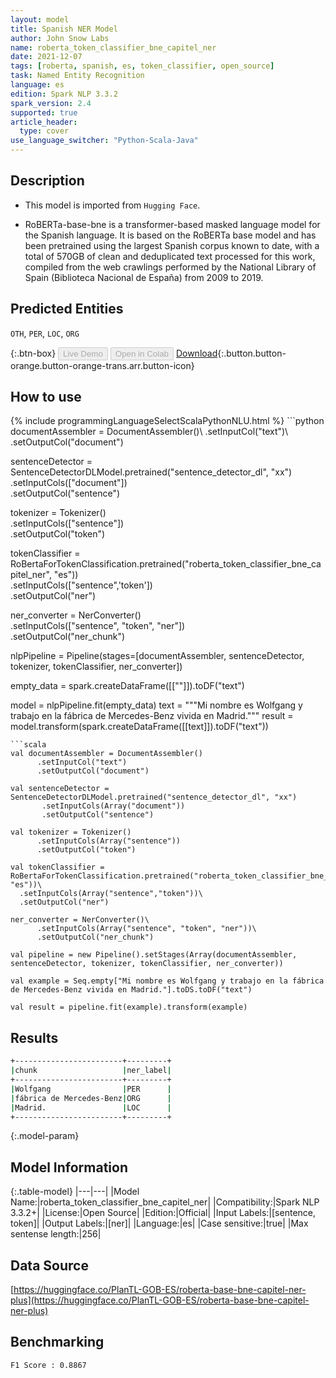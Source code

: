 ```yaml
---
layout: model
title: Spanish NER Model
author: John Snow Labs
name: roberta_token_classifier_bne_capitel_ner
date: 2021-12-07
tags: [roberta, spanish, es, token_classifier, open_source]
task: Named Entity Recognition
language: es
edition: Spark NLP 3.3.2
spark_version: 2.4
supported: true
article_header:
  type: cover
use_language_switcher: "Python-Scala-Java"
---
```


## Description

- This model is imported from `Hugging Face`.

- RoBERTa-base-bne is a transformer-based masked language model for the Spanish language. It is based on the RoBERTa base model and has been pretrained using the largest Spanish corpus known to date, with a total of 570GB of clean and deduplicated text processed for this work, compiled from the web crawlings performed by the National Library of Spain (Biblioteca Nacional de España) from 2009 to 2019.

## Predicted Entities

`OTH`, `PER`, `LOC`, `ORG`

{:.btn-box}
<button class="button button-orange" disabled>Live Demo</button>
<button class="button button-orange" disabled>Open in Colab</button>
[Download](https://s3.amazonaws.com/auxdata.johnsnowlabs.com/public/models/roberta_token_classifier_bne_capitel_ner_es_3.3.2_2.4_1638866935540.zip){:.button.button-orange.button-orange-trans.arr.button-icon}

## How to use



<div class="tabs-box" markdown="1">
{% include programmingLanguageSelectScalaPythonNLU.html %}
```python
documentAssembler = DocumentAssembler()\
      .setInputCol("text")\
      .setOutputCol("document")

sentenceDetector = SentenceDetectorDLModel.pretrained("sentence_detector_dl", "xx")\
       .setInputCols(["document"])\
       .setOutputCol("sentence")

tokenizer = Tokenizer()\
      .setInputCols(["sentence"])\
      .setOutputCol("token")

tokenClassifier = RoBertaForTokenClassification.pretrained("roberta_token_classifier_bne_capitel_ner", "es"))\
  .setInputCols(["sentence",'token'])\
  .setOutputCol("ner")

ner_converter = NerConverter()\
      .setInputCols(["sentence", "token", "ner"])\
      .setOutputCol("ner_chunk")
      
nlpPipeline = Pipeline(stages=[documentAssembler, sentenceDetector, tokenizer, tokenClassifier, ner_converter])

empty_data = spark.createDataFrame([[""]]).toDF("text")

model = nlpPipeline.fit(empty_data)
text = """Mi nombre es Wolfgang y trabajo en la fábrica de Mercedes-Benz vivida en Madrid."""
result = model.transform(spark.createDataFrame([[text]]).toDF("text"))
```
```scala
val documentAssembler = DocumentAssembler()
      .setInputCol("text")
      .setOutputCol("document")

val sentenceDetector = SentenceDetectorDLModel.pretrained("sentence_detector_dl", "xx")
       .setInputCols(Array("document"))
       .setOutputCol("sentence")

val tokenizer = Tokenizer()
      .setInputCols(Array("sentence"))
      .setOutputCol("token")

val tokenClassifier = RoBertaForTokenClassification.pretrained("roberta_token_classifier_bne_capitel_ner", "es"))\
  .setInputCols(Array("sentence","token"))\
  .setOutputCol("ner")

ner_converter = NerConverter()\
      .setInputCols(Array("sentence", "token", "ner"))\
      .setOutputCol("ner_chunk")
      
val pipeline = new Pipeline().setStages(Array(documentAssembler, sentenceDetector, tokenizer, tokenClassifier, ner_converter))

val example = Seq.empty["Mi nombre es Wolfgang y trabajo en la fábrica de Mercedes-Benz vivida en Madrid."].toDS.toDF("text")

val result = pipeline.fit(example).transform(example)
```
</div>

## Results

```bash
+------------------------+---------+
|chunk                   |ner_label|
+------------------------+---------+
|Wolfgang                |PER      |
|fábrica de Mercedes-Benz|ORG      |
|Madrid.                 |LOC      |
+------------------------+---------+
```

{:.model-param}
## Model Information

{:.table-model}
|---|---|
|Model Name:|roberta_token_classifier_bne_capitel_ner|
|Compatibility:|Spark NLP 3.3.2+|
|License:|Open Source|
|Edition:|Official|
|Input Labels:|[sentence, token]|
|Output Labels:|[ner]|
|Language:|es|
|Case sensitive:|true|
|Max sentense length:|256|

## Data Source

[https://huggingface.co/PlanTL-GOB-ES/roberta-base-bne-capitel-ner-plus](https://huggingface.co/PlanTL-GOB-ES/roberta-base-bne-capitel-ner-plus)

## Benchmarking

```bash
F1 Score : 0.8867
```